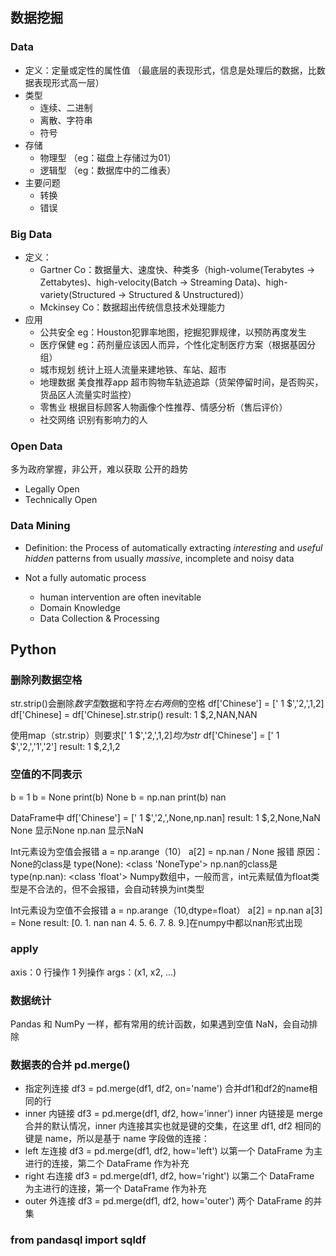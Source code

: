 ## 数据挖掘
### Data
- 定义：定量或定性的属性值  （最底层的表现形式，信息是处理后的数据，比数据表现形式高一层）
- 类型
  - 连续、二进制
  - 离散、字符串
  - 符号
- 存储
  - 物理型 （eg：磁盘上存储过为01）
  - 逻辑型 （eg：数据库中的二维表）
- 主要问题
  - 转换
  - 错误

### Big Data
- 定义：
  - Gartner Co：数据量大、速度快、种类多（high-volume(Terabytes -> Zettabytes)、high-velocity(Batch -> Streaming Data)、high-variety(Structured -> Structured & Unstructured)）
  - Mckinsey Co：数据超出传统信息技术处理能力
- 应用
  - 公共安全 eg：Houston犯罪率地图，挖掘犯罪规律，以预防再度发生
  - 医疗保健 eg：药剂量应该因人而异，个性化定制医疗方案（根据基因分组）
  - 城市规划 统计上班人流量来建地铁、车站、超市
  - 地理数据 美食推荐app 超市购物车轨迹追踪（货架停留时间，是否购买，货品区人流量实时监控）
  - 零售业 根据目标顾客人物画像个性推荐、情感分析（售后评价）
  - 社交网络 识别有影响力的人

### Open Data
多为政府掌握，非公开，难以获取
公开的趋势
  - Legally Open
  - Technically Open

### Data Mining
- Definition: the Process of automatically extracting *interesting* and *useful hidden* patterns from usually *massive*, incomplete and noisy data

- Not a fully automatic process
  - human intervention are often inevitable
  - Domain Knowledge
  - Data Collection & Processing

## Python
### 删除列数据空格
str.strip()会删除*数字型*数据和字符*左右两侧*的空格
df['Chinese'] = [' 1 $','2,',1,2]
df['Chinese] = df['Chinese].str.strip()
result: 1 $,2,NAN,NAN

使用map（str.strip）则要求[' 1 $','2,',1,2]*均为str*
df['Chinese'] = [' 1 $','2,','1','2']
result: 1 $,2,1,2

### 空值的不同表示
b = 1
b = None
print(b) None
b = np.nan
print(b) nan

DataFrame中
df['Chinese'] = [' 1 $','2,',None,np.nan]
result: 1 $,2,None,NaN
None 显示None
np.nan 显示NaN

Int元素设为空值会报错
a = np.arange（10）
a[2] = np.nan / None 报错
原因：None的class是 type(None): <class 'NoneType'> 
np.nan的class是 type(np.nan): <class 'float'> Numpy数组中，一般而言，int元素赋值为float类型是不合法的，但不会报错，会自动转换为int类型

Int元素设为空值不会报错
a = np.arange（10,dtype=float）
a[2] = np.nan
a[3] = None
result: [0. 1. nan nan 4. 5. 6. 7. 8. 9.]在numpy中都以nan形式出现


### apply
axis：0 行操作 1 列操作
args：(x1, x2, ...)


### 数据统计
Pandas 和 NumPy 一样，都有常用的统计函数，如果遇到空值 NaN，会自动排除

### 数据表的合并 pd.merge()
- 指定列连接 
df3 = pd.merge(df1, df2, on='name')  合并df1和df2的name相同的行
- inner 内链接
df3 = pd.merge(df1, df2, how='inner') inner 内链接是 merge 合并的默认情况，inner 内连接其实也就是键的交集，在这里 df1, df2 相同的键是 name，所以是基于 name 字段做的连接：
- left 左连接
df3 = pd.merge(df1, df2, how='left') 以第一个 DataFrame 为主进行的连接，第二个 DataFrame 作为补充
- right 右连接
df3 = pd.merge(df1, df2, how='right') 以第二个 DataFrame 为主进行的连接，第一个 DataFrame 作为补充 
- outer 外连接
df3 = pd.merge(df1, df2, how='outer') 两个 DataFrame 的并集


### from pandasql import sqldf



